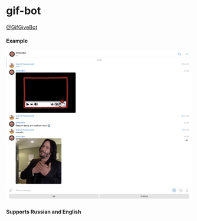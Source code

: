 # gif-bot

[@GifGiveBot](https://t.me/GifGiveBot)

#### Example
![Example](resources/img/example.png)

#### Supports Russian and English
